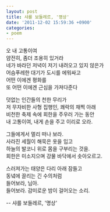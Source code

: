 ```yaml
---
layout: post
title: 샤를 보들레르, '명상'
date: '2011-12-02 15:59:36 +0900'
categories:
- poem
---
```

오 내 고통이여   
얌전히, 좀더 조용히 있거라   
네가 바라던 저녁이 저기 내려오고 있지 않은가   
어슴푸레한 대기가 도시를 에워싸고   
어떤 이에겐 평화를   
또 어떤 이에겐 근심을 가져다준다   

덧없는 인간들의 천한 무리가   
저 무자비한 사형 집행인, 쾌락의 채찍 아래   
비천한 축제 속에 회한을 주우러 가는 동안   
내 고통이여, 내게 손을 주고 이리로 오라.   

그들에게서 멀리 떠나 보라.   
사라진 세월이 해묵은 옷을 입고   
하늘의 발코니 위로 몸을 구부리는 것을.   
회한은 미소지으며 강물 바닥에서 솟아오르고.   

스러져가는 태양은 다리 아래 잠들고   
동녘에 끌리는 긴 수의처럼   
들어보라, 님아.   
들어보라. 감미로운 밤이 걸어오는 소리.   

-- 샤를 보들레르, '명상'
